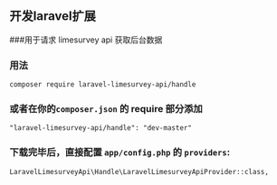 ## 开发laravel扩展
###用于请求 limesurvey api 获取后台数据

### 用法
```
composer require laravel-limesurvey-api/handle
```
### 或者在你的```composer.json``` 的 require 部分添加
```
"laravel-limesurvey-api/handle": "dev-master"
```
### 下载完毕后，直接配置 ```app/config.php``` 的 ```providers```:
```
LaravelLimesurveyApi\Handle\LaravelLimesurveyApiProvider::class,
```
